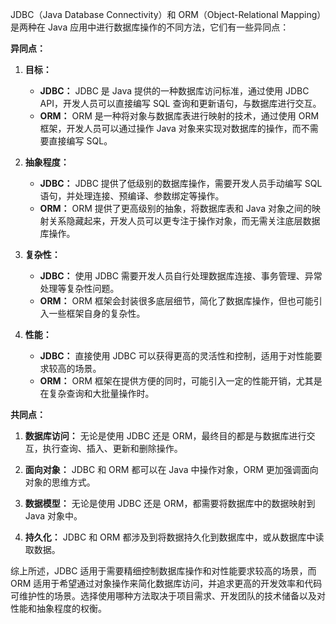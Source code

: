 JDBC（Java Database Connectivity）和 ORM（Object-Relational Mapping）是两种在 Java 应用中进行数据库操作的不同方法，它们有一些异同点：

**异同点：**

1. **目标：**
   - **JDBC：** JDBC 是 Java 提供的一种数据库访问标准，通过使用 JDBC API，开发人员可以直接编写 SQL 查询和更新语句，与数据库进行交互。
   - **ORM：** ORM 是一种将对象与数据库表进行映射的技术，通过使用 ORM 框架，开发人员可以通过操作 Java 对象来实现对数据库的操作，而不需要直接编写 SQL。

2. **抽象程度：**
   - **JDBC：** JDBC 提供了低级别的数据库操作，需要开发人员手动编写 SQL 语句，并处理连接、预编译、参数绑定等操作。
   - **ORM：** ORM 提供了更高级别的抽象，将数据库表和 Java 对象之间的映射关系隐藏起来，开发人员可以更专注于操作对象，而无需关注底层数据库操作。

3. **复杂性：**
   - **JDBC：** 使用 JDBC 需要开发人员自行处理数据库连接、事务管理、异常处理等复杂性问题。
   - **ORM：** ORM 框架会封装很多底层细节，简化了数据库操作，但也可能引入一些框架自身的复杂性。

4. **性能：**
   - **JDBC：** 直接使用 JDBC 可以获得更高的灵活性和控制，适用于对性能要求较高的场景。
   - **ORM：** ORM 框架在提供方便的同时，可能引入一定的性能开销，尤其是在复杂查询和大批量操作时。

**共同点：**

1. **数据库访问：** 无论是使用 JDBC 还是 ORM，最终目的都是与数据库进行交互，执行查询、插入、更新和删除操作。

2. **面向对象：** JDBC 和 ORM 都可以在 Java 中操作对象，ORM 更加强调面向对象的思维方式。

3. **数据模型：** 无论是使用 JDBC 还是 ORM，都需要将数据库中的数据映射到 Java 对象中。

4. **持久化：** JDBC 和 ORM 都涉及到将数据持久化到数据库中，或从数据库中读取数据。

综上所述，JDBC 适用于需要精细控制数据库操作和对性能要求较高的场景，而 ORM 适用于希望通过对象操作来简化数据库访问，并追求更高的开发效率和代码可维护性的场景。选择使用哪种方法取决于项目需求、开发团队的技术储备以及对性能和抽象程度的权衡。
